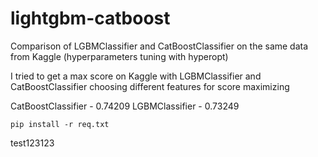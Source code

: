 # lightgbm-catboost
Comparison of LGBMClassifier and CatBoostClassifier on the same data from Kaggle (hyperparameters tuning with hyperopt)

I tried to get a max score on Kaggle with LGBMClassifier and CatBoostClassifier choosing different features for score maximizing

CatBoostClassifier - 0.74209
LGBMClassifier - 0.73249

`pip install -r req.txt`


test123123